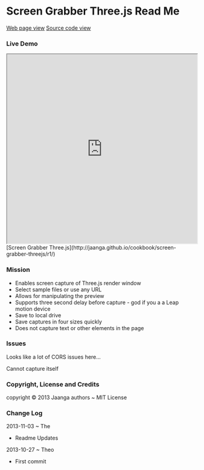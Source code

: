 Screen Grabber Three.js Read Me
==
[Web page view]( http://jaanga.github.io/cookbook/screen-grabber-threejs/ )
[Source code view]( https://github.com/jaanga/cookbook/tree/gh-pages/screen-grabber-threejs )

### Live Demo

<iframe src="http://jaanga.github.io/cookbook/screen-grabber-threejs/r1/index.html" width=100% height=500px class='overview' >
There is an `iframe` here. It is not visible when viewed on github.com/cookbook. To view, please go to jaanga.github.io.
</iframe>
[Screen Grabber Three.js](http://jaanga.github.io/cookbook/screen-grabber-threejs/r1/)

### Mission

* Enables screen capture of Three.js render window
* Select sample files or use any URL
* Allows for manipulating the preview
* Supports three second delay before capture - god if you a a Leap motion device
* Save to local drive
* Save captures in four sizes quickly
* Does not capture text or other elements in the page

### Issues

Looks like a lot of CORS issues here...

Cannot capture itself

### Copyright, License and Credits
copyright &copy; 2013 Jaanga authors ~ MIT License

### Change Log

2013-11-03 ~ The

* Readme Updates


2013-10-27 ~ Theo

* First commit